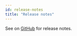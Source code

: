 ```yaml
---
id: release-notes
title: "Release notes"
---
```


See on [GitHub](https://github.com/microsoft/playwright-python/releases) for release notes.
